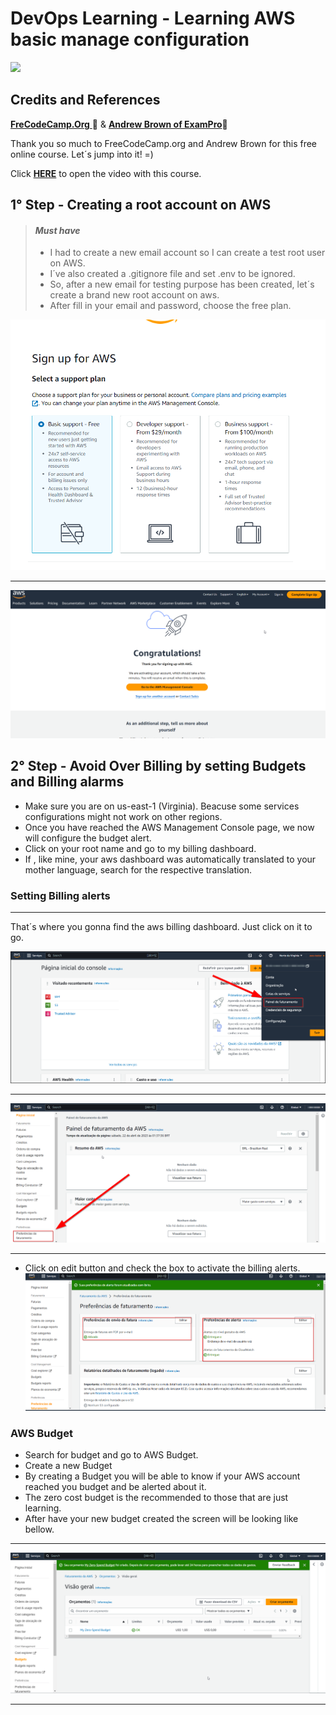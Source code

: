 # DevOps Learning - Learning AWS basic manage configuration 
![](https://img.shields.io/github/license/leandro-gehlen/BL-clean-architecture-node-api)  


## Credits and References  

[**FreCodeCamp.Org** ](https://www.youtube.com/@freecodecamp)🚀
&
[**Andrew Brown of ExamPro**](https://www.youtube.com/channel/UC2EsmbKnDNE7y1N3nZYCuGw)🚀

Thank you so much to FreeCodeCamp.org and Andrew Brown for this free online course.
Let´s jump into it! =)

Click [**HERE**](https://www.youtube.com/watch?v=U3VSJhaC4kc&t=3899s) to open the video with this course.

## 1° Step - Creating a root account on AWS

> #### *Must have*
> 
> - I had to create a new email account so I can create a test root user on AWS.
> - I´ve also created a .gitignore file and set .env to be ignored.
> - So, after a new email for testing purpose has been created, let´s create a brand new root account on aws.
> - After fill in your email and password, choose the free plan.

![](https://raw.githubusercontent.com/Leandro-Gehlen/DevOpsL-AWS-Basic-Management-Config/main/images/2023-04-22%2000_53_25-AWS%20Console%20-%20Signup.png)

-------------------------------

![](https://raw.githubusercontent.com/Leandro-Gehlen/DevOpsL-AWS-Basic-Management-Config/main/images/2023-04-22%2000_54_40-Registration%20Confirmation.png)

## 2° Step - Avoid Over Billing by setting Budgets and Billing alarms

- Make sure you are on us-east-1 (Virginia). Beacuse some services configurations might not work on other regions. 
- Once you have reached the AWS Management Console page, we now will configure the budget alert.
- Click on your root name and go to my billing dashboard.
- If , like mine, your aws dashboard was automatically translated to your mother language, search for the respective translation.

### Setting Billing alerts
-------------------------
That´s where you gonna find the aws billing dashboard. Just click on it to go.

![](https://raw.githubusercontent.com/Leandro-Gehlen/DevOpsL-AWS-Basic-Management-Config/main/images/2023-04-22%2001_28_54-AWS%20Management%20Console.png)

------------------------

![](https://raw.githubusercontent.com/Leandro-Gehlen/DevOpsL-AWS-Basic-Management-Config/main/images/2023-04-22%2001_38_45-Billing%20Management%20Console.png)

--------------
- Click on edit button and check the box to activate the billing alerts.
![](https://raw.githubusercontent.com/Leandro-Gehlen/DevOpsL-AWS-Basic-Management-Config/main/images/2023-04-22%2002_11_14-Billing%20Management%20Console.png)

### AWS Budget

- Search for budget and go to AWS Budget.
- Create a new Budget
- By creating a Budget you will be able to know if your AWS account reached you budget and be alerted about it.
- The zero cost budget is the recommended to those that are just learning.
- After have your new budget created the screen will be looking like bellow.
----------------

![](https://raw.githubusercontent.com/Leandro-Gehlen/DevOpsL-AWS-Basic-Management-Config/main/images/2023-04-22%2002_53_48-%E2%97%8F%20README.md%20-%20aws-management%20-%20Visual%20Studio%20Code.png)

---------------
![]()




